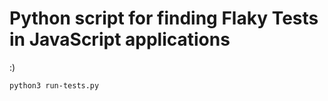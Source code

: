 # Python script for finding Flaky Tests in JavaScript applications

:)

```
python3 run-tests.py
```